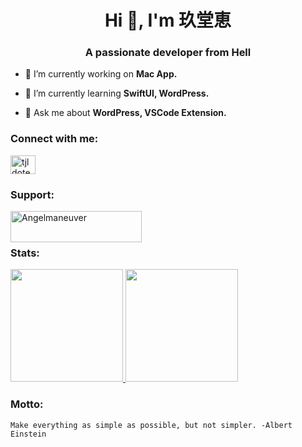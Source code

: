 <h1 align="center">Hi 👋, I'm 玖堂恵</h1>
<h3 align="center">A passionate developer from Hell</h3>

- 🔭 I’m currently working on **Mac App.**

- 🌱 I’m currently learning **SwiftUI, WordPress.**

- 💬 Ask me about **WordPress, VSCode Extension.**

<h3 align="left">Connect with me:</h3>
<p align="left">
<a href="https://twitter.com/tjldotesb26uxtr" target="blank"><img align="center" src="https://raw.githubusercontent.com/rahuldkjain/github-profile-readme-generator/master/src/images/icons/Social/twitter.svg" alt="tjldotesb26uxtr" height="30" width="40" /></a>
</p>

<h3 align="left">Support:</h3>
<p><a href="https://www.buymeacoffee.com/Angelmaneuver"> <img align="left" src="https://cdn.buymeacoffee.com/buttons/v2/default-yellow.png" height="50" width="210" alt="Angelmaneuver" /></a></p><br><br>

<h3 align="left">Stats:</h3>
<a href="https://github.com/Angelmaneuver">
  <img style="height:180px;" src="https://github-readme-stats-angelmaneuvers-projects.vercel.app/api?username=Angelmaneuver&show_icons=true&cache_seconds=86400" />
</a>
<a href="https://github.com/Angelmaneuver">
  <img style="height:180px;" src="https://github-readme-stats-angelmaneuvers-projects.vercel.app/api/top-langs/?username=Angelmaneuver&layout=compact" />
</a>

<h3 align="left">Motto:</h3>

```
Make everything as simple as possible, but not simpler. -Albert Einstein
```

<!---
Angelmaneuver/Angelmaneuver is a ✨ special ✨ repository because its `README.md` (this file) appears on your GitHub profile.
You can click the Preview link to take a look at your changes.
--->
